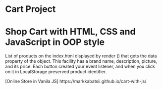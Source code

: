 # Cart Project
<h1>Shop Cart with HTML, CSS and JavaScript in OOP style</h1>
<p>List of products on the index.html displayed by render () that gets the data property of the object.
This facility has a brand name, description, picture, and its price.
Each button created your event listener, and when you click on it in LocalStorage preserved product identifier.</p>
[Online Store in Vanila JS] https://markkabatsii.github.io/cart-with-js/
